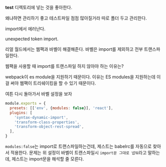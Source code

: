 __test__ 디렉토리에 넣는 것을 좋아한다.

왜냐하면 관리하기 좋고 테스트파일 점점 많아질거라 따로 폴더 두고 관리한다.

import에서 에러난다.

unexpected token import.

리얼 월드에서는 웹팩과 바벨이 해결해준다. 바벨은 import를 제외하고 전부 트랜스파일한다.

웹팩을 사용할 때 import를 트랜스파일 하지 않아야 하는 이유는?

webpack이 es module을 지원하기 때문이다. 이유는 ES modules을 지원하는데 이걸 써야 웹팩이 트리쉐이킹을 할 수 있기 때문이다.

여튼 다시 돌아가서 바벨 설정을 보자

```js
module.exports = {
  presets: [['env', {modules: false}], 'react'],
  plugins: [
    'syntax-dynamic-import',
    'transform-class-properties',
    'transform-object-rest-spread',
  ],
}
```

`modules:false`는 import로 트랜스파일하는건데,
제스트는 babelrc를 자동으로 찾아서 적용한다.
문제는 위 설정이 바벨이 트랜스파일시 `import문 그대로 냅둬`라고 말하는데,
제스트는 import문을 해석할 줄 모른다.